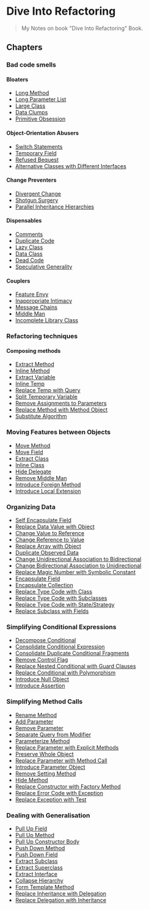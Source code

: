 # Dive Into Refactoring

> My Notes on book "Dive Into Refactoring" Book.

## Chapters

### Bad code smells

#### Bloaters
* [Long Method]()
* [Long Parameter List]()
* [Large Class]()
* [Data Clumps]()
* [Primitive Obsession]()

#### Object-Orientation Abusers
* [Switch Statements]()
* [Temporary Field]()
* [Refused Bequest]()
* [Alternative Classes with Different Interfaces]()

#### Change Preventers
* [Divergent Change]()
* [Shotgun Surgery]()
* [Parallel Inheritance Hierarchies]()

#### Dispensables
* [Comments]()
* [Duplicate Code]()
* [Lazy Class]()
* [Data Class]()
* [Dead Code]()
* [Speculative Generality]()


#### Couplers
* [Feature Envy]()
* [Inappropriate Intimacy]()
* [Message Chains]()
* [Middle Man]()
* [Incomplete Library Class]()

### Refactoring techniques

#### Composing methods
* [Extract Method]()
* [Inline Method]()
* [Extract Variable]()
* [Inline Temp]()
* [Replace Temp with Query]()
* [Split Temporary Variable]()
* [Remove Assignments to Parameters]()
* [Replace Method with Method Object]()
* [Substitute Algorithm]()

### Moving Features between Objects
* [Move Method]()
* [Move Field]()
* [Extract Class]()
* [Inline Class]()
* [Hide Delegate]()
* [Remove Middle Man]()
* [Introduce Foreign Method]()
* [Introduce Local Extension]()

### Organizing Data
* [Self Encapsulate Field]()
* [Replace Data Value with Object]()
* [Change Value to Reference]()
* [Change Reference to Value]()
* [Replace Array with Object]()
* [Duplicate Observed Data]()
* [Change Unidirectional Association to Bidirectional]()
* [Change Bidirectional Association to Unidirectional]()
* [Replace Magic Number with Symbolic Constant]()
* [Encapsulate Field]()
* [Encapsulate Collection]()
* [Replace Type Code with Class]()
* [Replace Type Code with Subclasses]()
* [Replace Type Code with State/Strategy]()
* [Replace Subclass with Fields]()

### Simplifying Conditional Expressions
* [Decompose Conditional]()
* [Consolidate Conditional Expression]()
* [Consolidate Duplicate Conditional Fragments]()
* [Remove Control Flag]()
* [Replace Nested Conditional with Guard Clauses]()
* [Replace Conditional with Polymorphism]()
* [Introduce Null Object]()
* [Introduce Assertion]()

### Simplifying Method Calls
* [Rename Method]()
* [Add Parameter]()
* [Remove Parameter]()
* [Separate Query from Modifier]()
* [Parameterize Method]()
* [Replace Parameter with Explicit Methods]()
* [Preserve Whole Object]()
* [Replace Parameter with Method Call]()
* [Introduce Parameter Object]()
* [Remove Setting Method]()
* [Hide Method]()
* [Replace Constructor with Factory Method]()
* [Replace Error Code with Exception]()
* [Replace Exception with Test]()

### Dealing with Generalisation

* [Pull Up Field]()
* [Pull Up Method]()
* [Pull Up Constructor Body]()
* [Push Down Method]()
* [Push Down Field]()
* [Extract Subclass]()
* [Extract Superclass]()
* [Extract Interface]()
* [Collapse Hierarchy]()
* [Form Template Method]()
* [Replace Inheritance with Delegation]()
* [Replace Delegation with Inheritance]()
